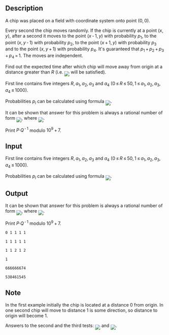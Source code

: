 ## Description

<div><p>A chip was placed on a field with coordinate system onto point <span class="tex-span">(0, 0)</span>.</p><p>Every second the chip moves randomly. If the chip is currently at a point <span class="tex-span">(<i>x</i>, <i>y</i>)</span>, after a second it moves to the point <span class="tex-span">(<i>x</i> - 1, <i>y</i>)</span> with probability <span class="tex-span"><i>p</i><sub class="lower-index">1</sub></span>, to the point <span class="tex-span">(<i>x</i>, <i>y</i> - 1)</span> with probability <span class="tex-span"><i>p</i><sub class="lower-index">2</sub></span>, to the point <span class="tex-span">(<i>x</i> + 1, <i>y</i>)</span> with probability <span class="tex-span"><i>p</i><sub class="lower-index">3</sub></span> and to the point <span class="tex-span">(<i>x</i>, <i>y</i> + 1)</span> with probability <span class="tex-span"><i>p</i><sub class="lower-index">4</sub></span>. It's guaranteed that <span class="tex-span"><i>p</i><sub class="lower-index">1</sub> + <i>p</i><sub class="lower-index">2</sub> + <i>p</i><sub class="lower-index">3</sub> + <i>p</i><sub class="lower-index">4</sub> = 1</span>. The moves are independent.</p><p>Find out the expected time after which chip will move away from origin at a distance greater than <span class="tex-span"><i>R</i></span> (i.e. <img align="middle" class="tex-formula" src="file://kMWeIUBK.png" style="max-width: 100.0%;max-height: 100.0%;"> will be satisfied).</p></div><div class="input-specification"><p>First line contains five integers <span class="tex-span"><i>R</i>, <i>a</i><sub class="lower-index">1</sub>, <i>a</i><sub class="lower-index">2</sub>, <i>a</i><sub class="lower-index">3</sub></span> and <span class="tex-span"><i>a</i><sub class="lower-index">4</sub></span> (<span class="tex-span">0 ≤ <i>R</i> ≤ 50, 1 ≤ <i>a</i><sub class="lower-index">1</sub>, <i>a</i><sub class="lower-index">2</sub>, <i>a</i><sub class="lower-index">3</sub>, <i>a</i><sub class="lower-index">4</sub> ≤ 1000</span>).</p><p>Probabilities <span class="tex-span"><i>p</i><sub class="lower-index"><i>i</i></sub></span> can be calculated using formula <img align="middle" class="tex-formula" src="file://OFpYlaTY.png" style="max-width: 100.0%;max-height: 100.0%;">.</p></div><div class="output-specification"><p>It can be shown that answer for this problem is always a rational number of form <img align="middle" class="tex-formula" src="file://Gs9Q9anA.png" style="max-width: 100.0%;max-height: 100.0%;">, where <img align="middle" class="tex-formula" src="file://Qo4EEndD.png" style="max-width: 100.0%;max-height: 100.0%;">.</p><p>Print <span class="tex-span"><i>P</i>·<i>Q</i><sup class="upper-index"> - 1</sup></span> modulo <span class="tex-span">10<sup class="upper-index">9</sup> + 7</span>. </p></div>

## Input

<p>First line contains five integers <span class="tex-span"><i>R</i>, <i>a</i><sub class="lower-index">1</sub>, <i>a</i><sub class="lower-index">2</sub>, <i>a</i><sub class="lower-index">3</sub></span> and <span class="tex-span"><i>a</i><sub class="lower-index">4</sub></span> (<span class="tex-span">0 ≤ <i>R</i> ≤ 50, 1 ≤ <i>a</i><sub class="lower-index">1</sub>, <i>a</i><sub class="lower-index">2</sub>, <i>a</i><sub class="lower-index">3</sub>, <i>a</i><sub class="lower-index">4</sub> ≤ 1000</span>).</p><p>Probabilities <span class="tex-span"><i>p</i><sub class="lower-index"><i>i</i></sub></span> can be calculated using formula <img align="middle" class="tex-formula" src="file://OFpYlaTY.png" style="max-width: 100.0%;max-height: 100.0%;">.</p>

## Output

<p>It can be shown that answer for this problem is always a rational number of form <img align="middle" class="tex-formula" src="file://Gs9Q9anA.png" style="max-width: 100.0%;max-height: 100.0%;">, where <img align="middle" class="tex-formula" src="file://Qo4EEndD.png" style="max-width: 100.0%;max-height: 100.0%;">.</p><p>Print <span class="tex-span"><i>P</i>·<i>Q</i><sup class="upper-index"> - 1</sup></span> modulo <span class="tex-span">10<sup class="upper-index">9</sup> + 7</span>. </p>





```input1
0 1 1 1 1

```




```input2
1 1 1 1 1

```




```input3
1 1 2 1 2

```




```output1
1
```




```output2
666666674
```




```output3
538461545
```



## Note

<p>In the first example initially the chip is located at a distance <span class="tex-span">0</span> from origin. In one second chip will move to distance <span class="tex-span">1</span> is some direction, so distance to origin will become <span class="tex-span">1</span>.</p><p>Answers to the second and the third tests: <img align="middle" class="tex-formula" src="file://b1LqKloS.png" style="max-width: 100.0%;max-height: 100.0%;"> and <img align="middle" class="tex-formula" src="file://F9FxJOrK.png" style="max-width: 100.0%;max-height: 100.0%;">.</p>
